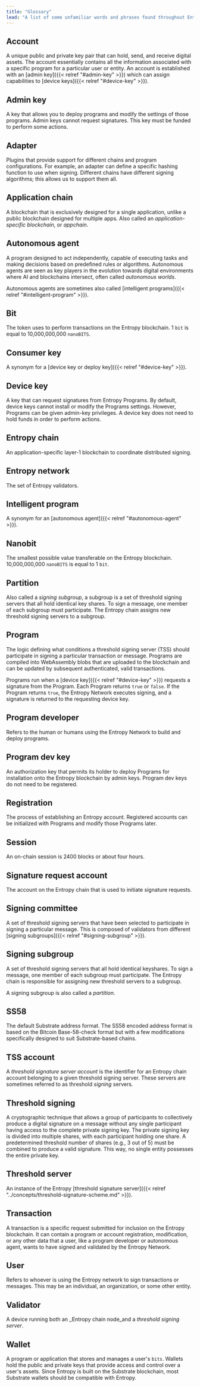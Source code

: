 ```yaml
---
title: "Glossary"
lead: "A list of some unfamiliar words and phrases found throughout Entropy documentation."
---
```


## Account

A unique public and private key pair that can hold, send, and receive digital assets. The account essentially contains all the information associated with a specific program for a particular user or entity. An account is established with an [admin key]({{< relref "#admin-key" >}}) which can assign capabilities to [device keys]({{< relref "#device-key" >}}).

## Admin key

A key that allows you to deploy programs and modify the settings of those programs. Admin keys cannot request signatures. This key must be funded to perform some actions.

## Adapter

Plugins that provide support for different chains and program configurations. For example, an adapter can define a specific hashing function to use when signing. Different chains have different signing algorithms; this allows us to support them all.

## Application chain

A blockchain that is exclusively designed for a single application, unlike a public blockchain designed for multiple apps. Also called an _application-specific blockchain_, or _appchain_.

## Autonomous agent

A program designed to act independently, capable of executing tasks and making decisions based on predefined rules or algorithms. Autonomous agents are seen as key players in the evolution towards digital environments where AI and blockchains intersect, often called _autonomous worlds_.

Autonomous agents are sometimes also called [intelligent programs]({{< relref "#intelligent-program" >}}).

## Bit

The token uses to perform transactions on the Entropy blockchain. 1 `bit` is equal to 10,000,000,000 `nanoBITS`.

## Consumer key

A synonym for a [device key or deploy key]({{< relref "#device-key" >}}).

## Device key

A key that can request signatures from Entropy Programs. By default, device keys cannot install or modify the Programs settings. However, Programs can be given admin-key privileges. A device key does not need to hold funds in order to perform actions.

## Entropy chain

An application-specific layer-1 blockchain to coordinate distributed signing.

## Entropy network

The set of Entropy validators.

## Intelligent program

A synonym for an [autonomous agent]({{< relref "#autonomous-agent" >}}).

## Nanobit

The smallest possible value transferable on the Entropy blockchain. 10,000,000,000 `nanoBITS` is equal to 1 `bit`.

## Partition

Also called a _signing subgroup_, a subgroup is a set of threshold signing servers that all hold identical key shares. To sign a message, one member of each subgroup must participate. The Entropy chain assigns new threshold signing servers to a subgroup.

## Program

The logic defining what conditions a threshold signing server (TSS) should participate in signing a particular transaction or message. Programs are compiled into WebAssembly blobs that are uploaded to the blockchain and can be updated by subsequent authenticated, valid transactions.

Programs run when a [device key]({{< relref "#device-key" >}}) requests a signature from the Program. Each Program returns `true` or `false`. If the Program returns `true`, the Entropy Network executes signing, and a signature is returned to the requesting device key.

## Program developer

Refers to the human or humans using the Entropy Network to build and deploy programs.

## Program dev key

An authorization key that permits its holder to deploy Programs for installation onto the Entropy blockchain by admin keys. Program dev keys do not need to be registered.

## Registration

The process of establishing an Entropy account. Registered accounts can be initialized with Programs and modify those Programs later.

## Session

An on-chain session is 2400 blocks or about four hours.

## Signature request account

The account on the Entropy chain that is used to initiate signature requests.

## Signing committee

A set of threshold signing servers that have been selected to participate in signing a particular message. This is composed of validators from different [signing subgroups]({{< relref "#signing-subgroup" >}}).

## Signing subgroup

A set of threshold signing servers that all hold identical keyshares. To sign a message, one member of each subgroup must participate. The Entropy chain is responsible for assigning new threshold servers to a subgroup.

A signing subgroup is also called a _partition_.

## SS58

The default Substrate address format. The SS58 encoded address format is based on the Bitcoin Base-58-check format but with a few modifications specifically designed to suit Substrate-based chains.

## TSS account

A _threshold signature server account_ is the identifier for an Entropy chain account belonging to a given threshold signing server. These servers are sometimes referred to as threshold _signing_ servers.

## Threshold signing

A cryptographic technique that allows a group of participants to collectively produce a digital signature on a message without any single participant having access to the complete private signing key. The private signing key is divided into multiple shares, with each participant holding one share. A predetermined threshold number of shares (e.g., 3 out of 5) must be combined to produce a valid signature. This way, no single entity possesses the entire private key.

## Threshold server

An instance of the Entropy [threshold signature server]({{< relref "../concepts/threshold-signature-scheme.md" >}}).

## Transaction

A transaction is a specific request submitted for inclusion on the Entropy blockchain. It can contain a program or account registration, modification, or any other data that a user, like a program developer or autonomous agent, wants to have signed and validated by the Entropy Network.

## User

Refers to whoever is using the Entropy network to sign transactions or messages. This may be an individual, an organization, or some other entity.

## Validator

A device running both an _Entropy chain node_and a _threshold signing server_.

## Wallet

A program or application that stores and manages a user's `bits`. Wallets hold the public and private keys that provide access and control over a user's assets. Since Entropy is built on the Substrate blockchain, most Substrate wallets should be compatible with Entropy.

